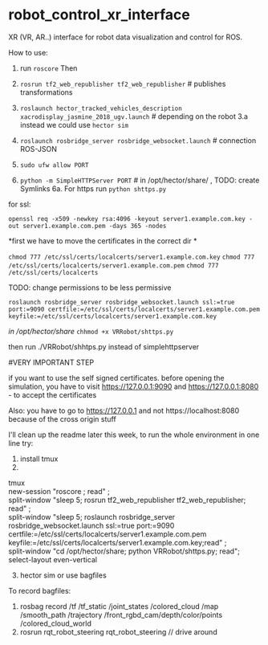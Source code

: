 # robot_control_xr_interface

XR (VR, AR..) interface for robot data visualization and control for ROS.

How to use:  
1. run `roscore` 
Then  

2. `rosrun tf2_web_republisher tf2_web_republisher`  # publishes transformations
3. `roslaunch hector_tracked_vehicles_description xacrodisplay_jasmine_2018_ugv.launch` # depending on the robot
3.a instead we could use `hector sim`
4. `roslaunch rosbridge_server rosbridge_websocket.launch` # connection ROS-JSON
5. `sudo ufw allow PORT`
6. `python -m SimpleHTTPServer PORT` # in /opt/hector/share/ , TODO: create Symlinks
6a. For https run `python shttps.py` 

for ssl:

`openssl req -x509 -newkey rsa:4096 -keyout server1.example.com.key -out server1.example.com.pem -days 365 -nodes`  


*first we have to move the  certificates in the correct dir *

`chmod 777 /etc/ssl/certs/localcerts/server1.example.com.key`
`chmod 777 /etc/ssl/certs/localcerts/server1.example.com.pem`
`chmod 777 /etc/ssl/certs/localcerts`

TODO: change permissions to be less permissive

`roslaunch rosbridge_server rosbridge_websocket.launch ssl:=true port:=9090 certfile:=/etc/ssl/certs/localcerts/server1.example.com.pem keyfile:=/etc/ssl/certs/localcerts/server1.example.com.key`



*in /opt/hector/share* 
`chhmod +x VRRobot/shttps.py` 

then run ./VRRobot/shhtps.py instead of simplehttpserver

#VERY IMPORTANT STEP

if you want to use the self signed certificates. before opening the simulation, you have to visit https://127.0.0.1:9090 and https://127.0.0.1:8080 - to accept the certificates

Also: you have to go to https://127.0.0.1 and not https://localhost:8080 because of the cross origin stuff

I'll clean up the readme later this week, to run the whole environment in one line try:
1. install tmux
2. 

tmux \
        new-session "roscore ; read" \; \
        split-window "sleep 5; rosrun tf2_web_republisher tf2_web_republisher; read" \;\
        split-window "sleep 5; roslaunch rosbridge_server rosbridge_websocket.launch ssl:=true port:=9090 certfile:=/etc/ssl/certs/localcerts/server1.example.com.pem keyfile:=/etc/ssl/certs/localcerts/server1.example.com.key;read" \;\
        split-window "cd /opt/hector/share; python VRRobot/shttps.py; read"\;\
        select-layout even-vertical

3. hector sim or use bagfiles



To record bagfiles:
1. rosbag record /tf /tf_static /joint_states /colored_cloud /map /smooth_path /trajectory /front_rgbd_cam/depth/color/points /colored_cloud_world
2. rosrun rqt_robot_steering rqt_robot_steering // drive around
